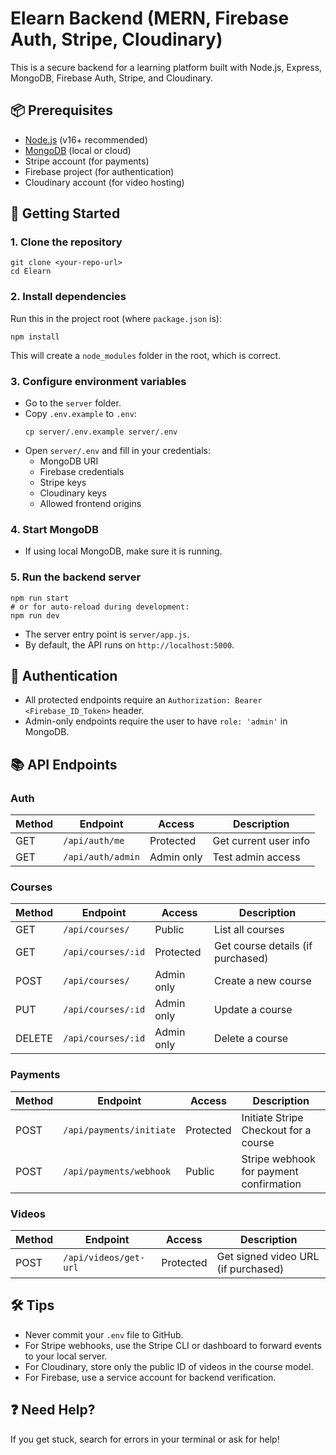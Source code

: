  # Elearn Backend (MERN, Firebase Auth, Stripe, Cloudinary)

This is a secure backend for a learning platform built with Node.js, Express, MongoDB, Firebase Auth, Stripe, and Cloudinary.

## 📦 Prerequisites
- [Node.js](https://nodejs.org/) (v16+ recommended)
- [MongoDB](https://www.mongodb.com/) (local or cloud)
- Stripe account (for payments)
- Firebase project (for authentication)
- Cloudinary account (for video hosting)

## 🚀 Getting Started

### 1. **Clone the repository**
```
git clone <your-repo-url>
cd Elearn
```

### 2. **Install dependencies**
Run this in the project root (where `package.json` is):
```
npm install
```
This will create a `node_modules` folder in the root, which is correct.

### 3. **Configure environment variables**
- Go to the `server` folder.
- Copy `.env.example` to `.env`:
  ```
  cp server/.env.example server/.env
  ```
- Open `server/.env` and fill in your credentials:
  - MongoDB URI
  - Firebase credentials
  - Stripe keys
  - Cloudinary keys
  - Allowed frontend origins

### 4. **Start MongoDB**
- If using local MongoDB, make sure it is running.

### 5. **Run the backend server**
```
npm run start
# or for auto-reload during development:
npm run dev
```
- The server entry point is `server/app.js`.
- By default, the API runs on `http://localhost:5000`.

## 🔑 Authentication
- All protected endpoints require an `Authorization: Bearer <Firebase_ID_Token>` header.
- Admin-only endpoints require the user to have `role: 'admin'` in MongoDB.

## 📚 API Endpoints

### Auth
| Method | Endpoint              | Access      | Description                       |
|--------|-----------------------|-------------|-----------------------------------|
| GET    | `/api/auth/me`        | Protected   | Get current user info             |
| GET    | `/api/auth/admin`     | Admin only  | Test admin access                 |

### Courses
| Method | Endpoint              | Access      | Description                       |
|--------|-----------------------|-------------|-----------------------------------|
| GET    | `/api/courses/`       | Public      | List all courses                  |
| GET    | `/api/courses/:id`    | Protected   | Get course details (if purchased) |
| POST   | `/api/courses/`       | Admin only  | Create a new course               |
| PUT    | `/api/courses/:id`    | Admin only  | Update a course                   |
| DELETE | `/api/courses/:id`    | Admin only  | Delete a course                   |

### Payments
| Method | Endpoint                      | Access      | Description                                 |
|--------|-------------------------------|-------------|---------------------------------------------|
| POST   | `/api/payments/initiate`      | Protected   | Initiate Stripe Checkout for a course       |
| POST   | `/api/payments/webhook`       | Public      | Stripe webhook for payment confirmation     |

### Videos
| Method | Endpoint                  | Access      | Description                                 |
|--------|---------------------------|-------------|---------------------------------------------|
| POST   | `/api/videos/get-url`     | Protected   | Get signed video URL (if purchased)         |

## 🛠️ Tips
- Never commit your `.env` file to GitHub.
- For Stripe webhooks, use the Stripe CLI or dashboard to forward events to your local server.
- For Cloudinary, store only the public ID of videos in the course model.
- For Firebase, use a service account for backend verification.

## ❓ Need Help?
If you get stuck, search for errors in your terminal or ask for help!
